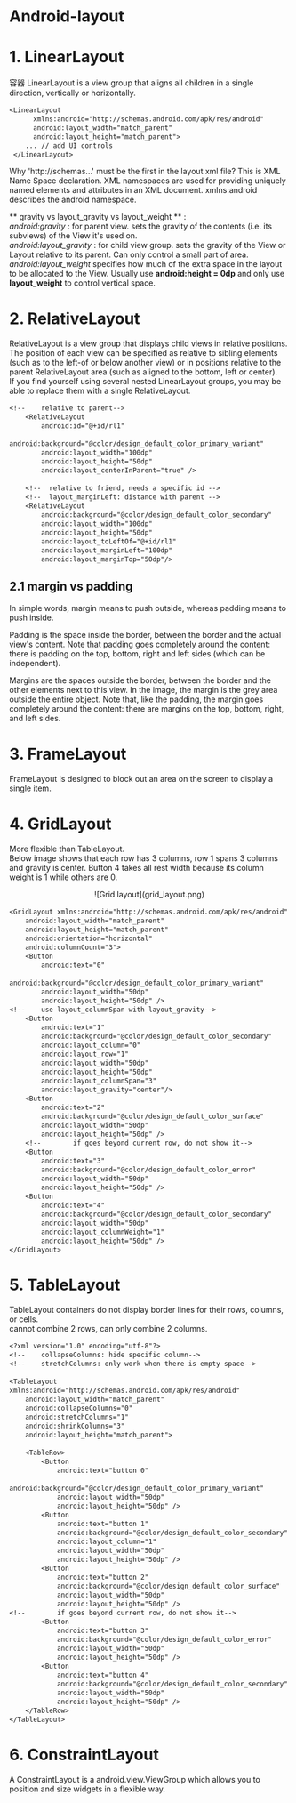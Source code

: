# Android-layout

# 1. LinearLayout
容器
LinearLayout is a view group that aligns all children in a single direction, vertically or horizontally.

```
<LinearLayout
      xmlns:android="http://schemas.android.com/apk/res/android"
      android:layout_width="match_parent"
      android:layout_height="match_parent">
    ... // add UI controls
 </LinearLayout>
```

Why 'http://schemas...' must be the first in the layout xml file?
This is XML Name Space declaration. XML namespaces are used for providing uniquely named elements and attributes in an XML document. xmlns:android describes the android namespace.  

** gravity vs layout_gravity vs layout_weight ** :  
*android:gravity* : for parent view. sets the gravity of the contents (i.e. its subviews) of the View it's used on.  
*android:layout_gravity* : for child view group. sets the gravity of the View or Layout relative to its parent. Can only control a small part of area.  
*android:layout_weight* specifies how much of the extra space in the layout to be allocated to the View. Usually use **android:height = 0dp** and only use **layout_weight** to control vertical space.

# 2. RelativeLayout
RelativeLayout is a view group that displays child views in relative positions. The position of each view can be specified as relative to sibling elements (such as to the left-of or below another view) or in positions relative to the parent RelativeLayout area (such as aligned to the bottom, left or center).    
If you find yourself using several nested LinearLayout groups, you may be able to replace them with a single RelativeLayout.  
```
<!--    relative to parent-->
    <RelativeLayout
        android:id="@+id/rl1"
        android:background="@color/design_default_color_primary_variant"
        android:layout_width="100dp"
        android:layout_height="50dp"
        android:layout_centerInParent="true" />

    <!--  relative to friend, needs a specific id -->
    <!--  layout_marginLeft: distance with parent -->
    <RelativeLayout
        android:background="@color/design_default_color_secondary"
        android:layout_width="100dp"
        android:layout_height="50dp"
        android:layout_toLeftOf="@+id/rl1"
        android:layout_marginLeft="100dp"
        android:layout_marginTop="50dp"/>
```

## 2.1 margin vs padding
In simple words, margin means to push outside, whereas padding means to push inside.  

Padding is the space inside the border, between the border and the actual view's content. Note that padding goes completely around the content: there is padding on the top, bottom, right and left sides (which can be independent).  

Margins are the spaces outside the border, between the border and the other elements next to this view. In the image, the margin is the grey area outside the entire object. Note that, like the padding, the margin goes completely around the content: there are margins on the top, bottom, right, and left sides.  

# 3. FrameLayout
FrameLayout is designed to block out an area on the screen to display a single item.  

# 4. GridLayout
More flexible than TableLayout.  
Below image shows that each row has 3 columns, row 1 spans 3 columns and gravity is center. Button 4 takes all rest width because its column weight is 1 while others are 0.  

<p align="center">
![Grid layout](grid_layout.png)
</p>

```
<GridLayout xmlns:android="http://schemas.android.com/apk/res/android"
    android:layout_width="match_parent"
    android:layout_height="match_parent"
    android:orientation="horizontal"
    android:columnCount="3">
    <Button
        android:text="0"
        android:background="@color/design_default_color_primary_variant"
        android:layout_width="50dp"
        android:layout_height="50dp" />
<!--    use layout_columnSpan with layout_gravity-->
    <Button
        android:text="1"
        android:background="@color/design_default_color_secondary"
        android:layout_column="0"
        android:layout_row="1"
        android:layout_width="50dp"
        android:layout_height="50dp"
        android:layout_columnSpan="3"
        android:layout_gravity="center"/>
    <Button
        android:text="2"
        android:background="@color/design_default_color_surface"
        android:layout_width="50dp"
        android:layout_height="50dp" />
    <!--        if goes beyond current row, do not show it-->
    <Button
        android:text="3"
        android:background="@color/design_default_color_error"
        android:layout_width="50dp"
        android:layout_height="50dp" />
    <Button
        android:text="4"
        android:background="@color/design_default_color_secondary"
        android:layout_width="50dp"
        android:layout_columnWeight="1"
        android:layout_height="50dp" />
</GridLayout>
```

# 5. TableLayout
TableLayout containers do not display border lines for their rows, columns, or cells.  
cannot combine 2 rows, can only combine 2 columns.  

```
<?xml version="1.0" encoding="utf-8"?>
<!--    collapseColumns: hide specific column-->
<!--    stretchColumns: only work when there is empty space-->

<TableLayout xmlns:android="http://schemas.android.com/apk/res/android"
    android:layout_width="match_parent"
    android:collapseColumns="0"
    android:stretchColumns="1"
    android:shrinkColumns="3"
    android:layout_height="match_parent">

    <TableRow>
        <Button
            android:text="button 0"
            android:background="@color/design_default_color_primary_variant"
            android:layout_width="50dp"
            android:layout_height="50dp" />
        <Button
            android:text="button 1"
            android:background="@color/design_default_color_secondary"
            android:layout_column="1"
            android:layout_width="50dp"
            android:layout_height="50dp" />
        <Button
            android:text="button 2"
            android:background="@color/design_default_color_surface"
            android:layout_width="50dp"
            android:layout_height="50dp" />
<!--        if goes beyond current row, do not show it-->
        <Button
            android:text="button 3"
            android:background="@color/design_default_color_error"
            android:layout_width="50dp"
            android:layout_height="50dp" />
        <Button
            android:text="button 4"
            android:background="@color/design_default_color_secondary"
            android:layout_width="50dp"
            android:layout_height="50dp" />
    </TableRow>
</TableLayout>
```

# 6. ConstraintLayout
A ConstraintLayout is a android.view.ViewGroup which allows you to position and size widgets in a flexible way.
